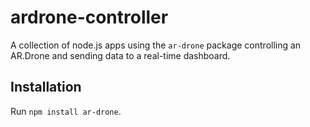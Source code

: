 ardrone-controller
==================

A collection of node.js apps using the `ar-drone` package controlling an AR.Drone and sending data to a real-time dashboard.

Installation
------------

Run `npm install ar-drone`.
